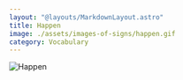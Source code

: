 ```yaml
---
layout: "@layouts/MarkdownLayout.astro"
title: Happen
image: ./assets/images-of-signs/happen.gif
category: Vocabulary
---
```


![Happen](@signs/happen.gif)
